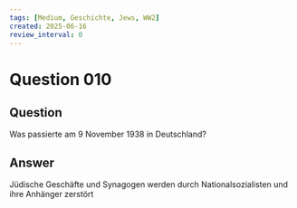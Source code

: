 ```yaml
---
tags: [Medium, Geschichte, Jews, WW2]
created: 2025-06-16
review_interval: 0
---
```


# Question 010

## Question

Was passierte am 9 November 1938 in Deutschland?

## Answer

Jüdische Geschäfte und Synagogen werden durch Nationalsozialisten und ihre Anhänger zerstört
